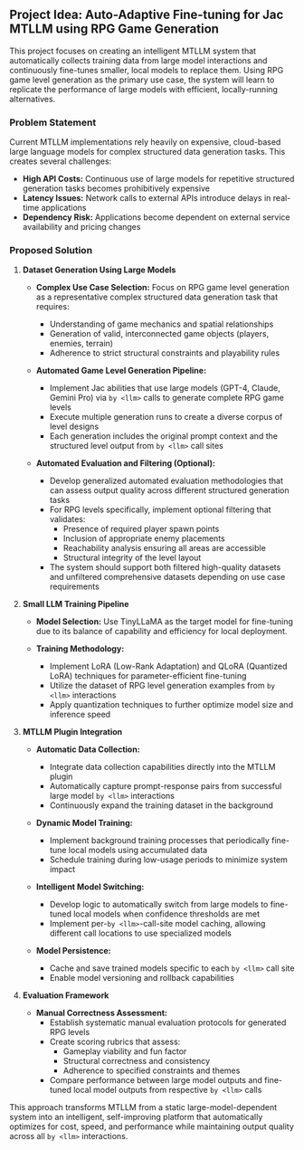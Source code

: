 ## Project Idea: Auto-Adaptive Fine-tuning for Jac MTLLM using RPG Game Generation

This project focuses on creating an intelligent MTLLM system that automatically collects training data from large model interactions and continuously fine-tunes smaller, local models to replace them. Using RPG game level generation as the primary use case, the system will learn to replicate the performance of large models with efficient, locally-running alternatives.

### Problem Statement

Current MTLLM implementations rely heavily on expensive, cloud-based large language models for complex structured data generation tasks. This creates several challenges:

* **High API Costs:** Continuous use of large models for repetitive structured generation tasks becomes prohibitively expensive
* **Latency Issues:** Network calls to external APIs introduce delays in real-time applications
* **Dependency Risk:** Applications become dependent on external service availability and pricing changes

### **Proposed Solution**

1. **Dataset Generation Using Large Models**

    *   **Complex Use Case Selection:** Focus on RPG game level generation as a representative complex structured data generation task that requires:
        - Understanding of game mechanics and spatial relationships
        - Generation of valid, interconnected game objects (players, enemies, terrain)
        - Adherence to strict structural constraints and playability rules

    *   **Automated Game Level Generation Pipeline:**
        - Implement Jac abilities that use large models (GPT-4, Claude, Gemini Pro) via `by <llm>` calls to generate complete RPG game levels
        - Execute multiple generation runs to create a diverse corpus of level designs
        - Each generation includes the original prompt context and the structured level output from `by <llm>` call sites

    *   **Automated Evaluation and Filtering (Optional):**
        - Develop generalized automated evaluation methodologies that can assess output quality across different structured generation tasks
        - For RPG levels specifically, implement optional filtering that validates:
            - Presence of required player spawn points
            - Inclusion of appropriate enemy placements
            - Reachability analysis ensuring all areas are accessible
            - Structural integrity of the level layout
        - The system should support both filtered high-quality datasets and unfiltered comprehensive datasets depending on use case requirements

2. **Small LLM Training Pipeline**

    *   **Model Selection:** Use TinyLLaMA as the target model for fine-tuning due to its balance of capability and efficiency for local deployment.

    *   **Training Methodology:**
        - Implement LoRA (Low-Rank Adaptation) and QLoRA (Quantized LoRA) techniques for parameter-efficient fine-tuning
        - Utilize the dataset of RPG level generation examples from `by <llm>` interactions
        - Apply quantization techniques to further optimize model size and inference speed

3. **MTLLM Plugin Integration**

    *   **Automatic Data Collection:**
        - Integrate data collection capabilities directly into the MTLLM plugin
        - Automatically capture prompt-response pairs from successful large model `by <llm>` interactions
        - Continuously expand the training dataset in the background

    *   **Dynamic Model Training:**
        - Implement background training processes that periodically fine-tune local models using accumulated data
        - Schedule training during low-usage periods to minimize system impact

    *   **Intelligent Model Switching:**
        - Develop logic to automatically switch from large models to fine-tuned local models when confidence thresholds are met
        - Implement per-`by <llm>`-call-site model caching, allowing different call locations to use specialized models

    *   **Model Persistence:**
        - Cache and save trained models specific to each `by <llm>` call site
        - Enable model versioning and rollback capabilities

4. **Evaluation Framework**

    *   **Manual Correctness Assessment:**
        - Establish systematic manual evaluation protocols for generated RPG levels
        - Create scoring rubrics that assess:
            - Gameplay viability and fun factor
            - Structural correctness and consistency
            - Adherence to specified constraints and themes
        - Compare performance between large model outputs and fine-tuned local model outputs from respective `by <llm>` calls

This approach transforms MTLLM from a static large-model-dependent system into an intelligent, self-improving platform that automatically optimizes for cost, speed, and performance while maintaining output quality across all `by <llm>` interactions.